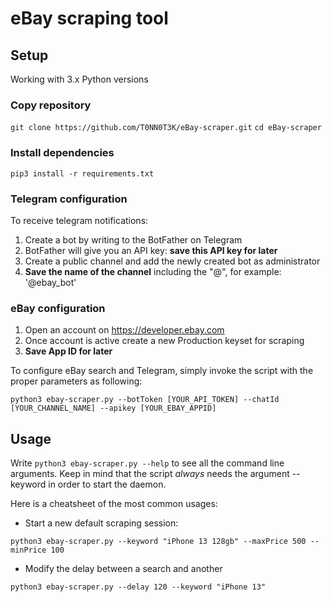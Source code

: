 # eBay scraping tool

## Setup
Working with 3.x Python versions

### Copy repository
`git clone https://github.com/T0NN0T3K/eBay-scraper.git`
`cd eBay-scraper`

### Install dependencies 
```pip3 install -r requirements.txt```

### Telegram configuration
To receive telegram notifications:
1) Create a bot by writing to the BotFather on Telegram
2) BotFather will give you an API key: **save this API key for later**
3) Create a public channel and add the newly created bot as administrator
4) **Save the name of the channel** including the "@", for example: '@ebay_bot'

### eBay configuration
1) Open an account on https://developer.ebay.com
2) Once account is active create a new Production keyset for scraping
3) **Save App ID for later**

To configure eBay search and Telegram, simply invoke the script with the proper parameters as following:

`python3 ebay-scraper.py --botToken [YOUR_API_TOKEN] --chatId [YOUR_CHANNEL_NAME] --apikey [YOUR_EBAY_APPID]`

## Usage
Write `python3 ebay-scraper.py --help` to see all the command line arguments. Keep in mind that the script *always* needs the argument --keyword in order to start the daemon. 

Here is a cheatsheet of the most common usages:

* Start a new default scraping session:
  
`python3 ebay-scraper.py --keyword "iPhone 13 128gb" --maxPrice 500 --minPrice 100`

* Modify the delay between a search and another
  
`python3 ebay-scraper.py --delay 120 --keyword "iPhone 13"`


